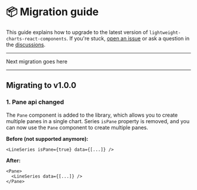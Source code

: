 # 📦 Migration guide

This guide explains how to upgrade to the latest version of `lightweight-charts-react-components`.
If you're stuck, [open an issue](https://github.com/ukorvl/lightweight-charts-react-components/issues) or ask a question in the [discussions](https://github.com/ukorvl/lightweight-charts-react-components/discussions).

---

Next migration goes here

---

## Migrating to v1.0.0

### 1. Pane api changed

The `Pane` component is added to the library, which allows you to create multiple panes in a single chart. Series `isPane` property is removed, and you can now use the `Pane` component to create multiple panes.

**Before (not supported anymore):**

```tsx
<LineSeries isPane={true} data={[...]} />
```

**After:**

```tsx
<Pane>
  <LineSeries data={[...]} />
</Pane>
```
